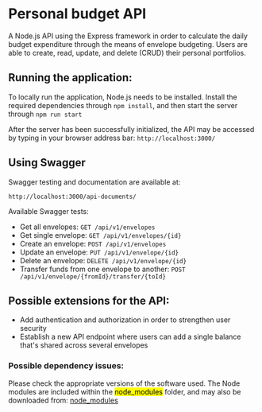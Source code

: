 # Personal budget API

A Node.js API using the Express framework in order to calculate the daily budget expenditure through the means of envelope budgeting. Users are able to create, read, update, and delete (CRUD) their personal portfolios.

## Running the application:

To locally run the application, Node.js needs to be installed.  Install the required dependencies through `npm install`, and then start the server through `npm run start`

After the server has been successfully initialized, the API may be accessed by typing in your browser address bar: `http://localhost:3000/`

## Using Swagger

Swagger testing and documentation are available at:

`http://localhost:3000/api-documents/`

Available Swagger tests:

* Get all envelopes: `GET /api/v1/envelopes`
* Get single envelope: `GET /api/v1/envelopes/{id}`
* Create an envelope: `POST /api/v1/envelopes`
* Update an envelope: `PUT /api/v1/envelope/{id}`
* Delete an envelope: `DELETE /api/v1/envelope/{id}`
* Transfer funds from one envelope to another: `POST /api/v1/envelope/{fromId}/transfer/{toId}`

## Possible extensions for the API:

- Add authentication and authorization in order to strengthen user security
- Establish a new API endpoint where users can add a single balance that's shared across several envelopes

### Possible dependency issues:
Please check the appropriate versions of the software used. The Node modules are included within the <mark >node_modules</mark> folder, and may also be downloaded from: [node_modules](https://drive.google.com/drive/folders/1mSJleYqWMx7f-_rkhE7lkm_PImpKae0d?usp=sharing)


